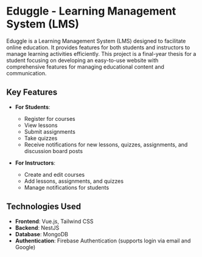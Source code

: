 # Eduggle - Learning Management System (LMS)

Eduggle is a Learning Management System (LMS) designed to facilitate online education. It provides features for both students and instructors to manage learning activities efficiently. This project is a final-year thesis for a student focusing on developing an easy-to-use website with comprehensive features for managing educational content and communication.

## Key Features

- **For Students**:
  - Register for courses
  - View lessons
  - Submit assignments
  - Take quizzes
  - Receive notifications for new lessons, quizzes, assignments, and discussion board posts

- **For Instructors**:
  - Create and edit courses
  - Add lessons, assignments, and quizzes
  - Manage notifications for students

## Technologies Used

- **Frontend**: Vue.js, Tailwind CSS
- **Backend**: NestJS
- **Database**: MongoDB
- **Authentication**: Firebase Authentication (supports login via email and Google)
